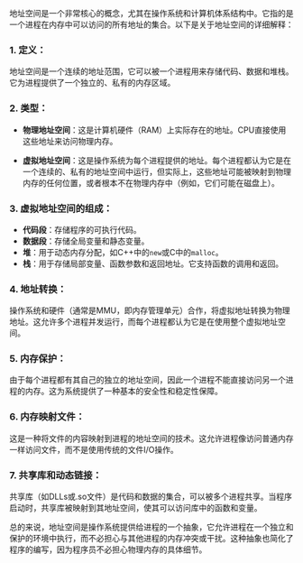 地址空间是一个非常核心的概念，尤其在操作系统和计算机体系结构中。它指的是一个进程在内存中可以访问的所有地址的集合。以下是关于地址空间的详细解释：

### 1. **定义**：
地址空间是一个连续的地址范围，它可以被一个进程用来存储代码、数据和堆栈。它为进程提供了一个独立的、私有的内存区域。

### 2. **类型**：

- **物理地址空间**：这是计算机硬件（RAM）上实际存在的地址。CPU直接使用这些地址来访问物理内存。

- **虚拟地址空间**：这是操作系统为每个进程提供的地址。每个进程都认为它是在一个连续的、私有的地址空间中运行，但实际上，这些地址可能被映射到物理内存的任何位置，或者根本不在物理内存中（例如，它们可能在磁盘上）。

### 3. **虚拟地址空间的组成**：

- **代码段**：存储程序的可执行代码。
- **数据段**：存储全局变量和静态变量。
- **堆**：用于动态内存分配，如C++中的`new`或C中的`malloc`。
- **栈**：用于存储局部变量、函数参数和返回地址。它支持函数的调用和返回。

### 4. **地址转换**：
操作系统和硬件（通常是MMU，即内存管理单元）合作，将虚拟地址转换为物理地址。这允许多个进程并发运行，而每个进程都认为它是在使用整个虚拟地址空间。

### 5. **内存保护**：
由于每个进程都有其自己的独立的地址空间，因此一个进程不能直接访问另一个进程的内存。这为系统提供了一种基本的安全性和稳定性保障。

### 6. **内存映射文件**：
这是一种将文件的内容映射到进程的地址空间的技术。这允许进程像访问普通内存一样访问文件，而不是使用传统的文件I/O操作。

### 7. **共享库和动态链接**：
共享库（如DLLs或.so文件）是代码和数据的集合，可以被多个进程共享。当程序启动时，共享库被映射到其地址空间，使其可以访问库中的函数和变量。

总的来说，地址空间是操作系统提供给进程的一个抽象，它允许进程在一个独立和保护的环境中执行，而不必担心与其他进程的内存冲突或干扰。这种抽象也简化了程序的编写，因为程序员不必担心物理内存的具体细节。